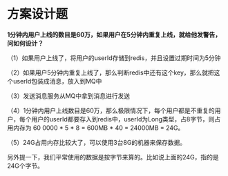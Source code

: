 # 方案设计题



**1分钟内用户上线的数目是60万，如果用户在5分钟内重复上线，就给他发警告，问如何设计？**

（1）如果用户上线了，将用户的userId存储到redis，并且设置过期时间为5分钟

（2）如果用户5分钟内重复上线了，那么判断redis中还有这个key，那么就把这个userId包装成消息，放入到MQ中

（3）发送消息服务从MQ中拿到消息进行发送

（4）1分钟内用户上线数目是60万，那么极限情况下，每个用户都是不重复的用户，每个用户的userId都要存入到redis中，userId为Long类型，占8字节，则占用内存为  60 0000 * 5 * 8 = 600MB * 40 = 24000MB = 24G。

（5）24G占用内存比较大了，可以使用3台8G的机器来保存数据。

另外提一下，我们平常使用的数据是按字节来算的。比如说上面的24G，指的是24G个字节。